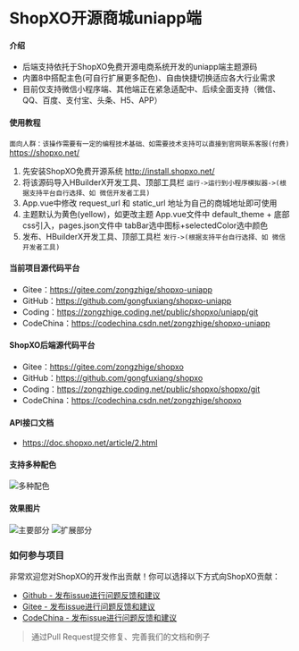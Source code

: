 # ShopXO开源商城uniapp端

#### 介绍
* 后端支持依托于ShopXO免费开源电商系统开发的uniapp端主题源码
* 内置8中搭配主色(可自行扩展更多配色)、自由快捷切换适应各大行业需求
* 目前仅支持微信小程序端、其他端正在紧急适配中、后续全面支持（微信、QQ、百度、支付宝、头条、H5、APP）


#### 使用教程
`面向人群：该操作需要有一定的编程技术基础、如需要技术支持可以直接到官网联系客服(付费)` https://shopxo.net/
1. 先安装ShopXO免费开源系统 http://install.shopxo.net/
2. 将该源码导入HBuilderX开发工具、顶部工具栏 `运行->运行到小程序模拟器->(根据支持平台自行选择、如 微信开发者工具)`
3. App.vue中修改 request_url 和 static_url 地址为自己的商城地址即可使用
4. 主题默认为黄色(yellow)，如更改主题 App.vue文件中 default_theme + 底部css引入，pages.json文件中 tabBar选中图标+selectedColor选中颜色
5. 发布、HBuilderX开发工具、顶部工具栏 `发行->(根据支持平台自行选择、如 微信开发者工具)`

#### 当前项目源代码平台
* Gitee：https://gitee.com/zongzhige/shopxo-uniapp
* GitHub：https://github.com/gongfuxiang/shopxo-uniapp
* Coding：https://zongzhige.coding.net/public/shopxo/uniapp/git
* CodeChina：https://codechina.csdn.net/zongzhige/shopxo-uniapp

#### ShopXO后端源代码平台
* Gitee：https://gitee.com/zongzhige/shopxo
* GitHub：https://github.com/gongfuxiang/shopxo
* Coding：https://zongzhige.coding.net/public/shopxo/shopxo/git
* CodeChina：https://codechina.csdn.net/zongzhige/shopxo

#### API接口文档
* https://doc.shopxo.net/article/2.html

#### 支持多种配色
![多种配色](https://doc.shopxo.net/upload/image/20211023/1634962774958024.jpg "配色.jpg")

#### 效果图片
![主要部分](https://doc.shopxo.net/upload/image/20211023/1634962851731604.jpg "主要部分.jpg")
![扩展部分](https://doc.shopxo.net/upload/image/20211023/1634962862173709.jpg "扩展部分.jpg")

### 如何参与项目
非常欢迎您对ShopXO的开发作出贡献！你可以选择以下方式向ShopXO贡献：
- [Github - 发布issue进行问题反馈和建议](https://github.com/gongfuxiang/shopxo-uniapp/pulls)
- [Gitee - 发布issue进行问题反馈和建议](https://gitee.com/zongzhige/shopxo-uniapp/pulls)
- [CodeChina - 发布issue进行问题反馈和建议](https://codechina.csdn.net/zongzhige/shopxo-uniapp/merge_requests)
> 通过Pull Request提交修复、完善我们的文档和例子